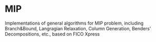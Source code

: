 # MIP
Implementations of general algorithms for MIP problem, including Branch&Bound, Langragian Relaxation, Column Generation, Benders' Decompositions, etc., based on FICO Xpress 

